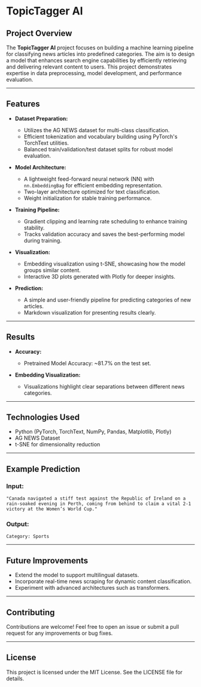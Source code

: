 # TopicTagger AI

## Project Overview

The **TopicTagger AI** project focuses on building a machine learning pipeline for classifying news articles into predefined categories. The aim is to design a model that enhances search engine capabilities by efficiently retrieving and delivering relevant content to users. This project demonstrates expertise in data preprocessing, model development, and performance evaluation.

---

## Features

- **Dataset Preparation:**
  - Utilizes the AG NEWS dataset for multi-class classification.
  - Efficient tokenization and vocabulary building using PyTorch's TorchText utilities.
  - Balanced train/validation/test dataset splits for robust model evaluation.

- **Model Architecture:**
  - A lightweight feed-forward neural network (NN) with `nn.EmbeddingBag` for efficient embedding representation.
  - Two-layer architecture optimized for text classification.
  - Weight initialization for stable training performance.

- **Training Pipeline:**
  - Gradient clipping and learning rate scheduling to enhance training stability.
  - Tracks validation accuracy and saves the best-performing model during training.

- **Visualization:**
  - Embedding visualization using t-SNE, showcasing how the model groups similar content.
  - Interactive 3D plots generated with Plotly for deeper insights.

- **Prediction:**
  - A simple and user-friendly pipeline for predicting categories of new articles.
  - Markdown visualization for presenting results clearly.

---

## Results

- **Accuracy:**
  - Pretrained Model Accuracy: ~81.7% on the test set.

- **Embedding Visualization:**
  - Visualizations highlight clear separations between different news categories.

---

## Technologies Used

- Python (PyTorch, TorchText, NumPy, Pandas, Matplotlib, Plotly)
- AG NEWS Dataset
- t-SNE for dimensionality reduction

---

## Example Prediction

### Input:
```
"Canada navigated a stiff test against the Republic of Ireland on a rain-soaked evening in Perth, coming from behind to claim a vital 2-1 victory at the Women’s World Cup."
```

### Output:
```
Category: Sports
```

---

## Future Improvements

- Extend the model to support multilingual datasets.
- Incorporate real-time news scraping for dynamic content classification.
- Experiment with advanced architectures such as transformers.

---

## Contributing

Contributions are welcome! Feel free to open an issue or submit a pull request for any improvements or bug fixes.

---

## License

This project is licensed under the MIT License. See the LICENSE file for details.

